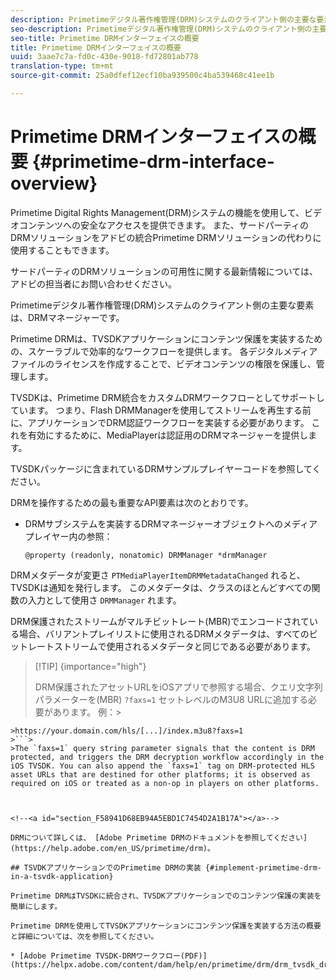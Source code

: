 ```yaml
---
description: Primetimeデジタル著作権管理(DRM)システムのクライアント側の主要な要素は、DRMマネージャーです。
seo-description: Primetimeデジタル著作権管理(DRM)システムのクライアント側の主要な要素は、DRMマネージャーです。
seo-title: Primetime DRMインターフェイスの概要
title: Primetime DRMインターフェイスの概要
uuid: 3aae7c7a-fd0c-430e-9018-fd72801ab778
translation-type: tm+mt
source-git-commit: 25a0dfef12ecf10ba939500c4ba539468c41ee1b

---
```



# Primetime DRMインターフェイスの概要 {#primetime-drm-interface-overview}

Primetime Digital Rights Management(DRM)システムの機能を使用して、ビデオコンテンツへの安全なアクセスを提供できます。 また、サードパーティのDRMソリューションをアドビの統合Primetime DRMソリューションの代わりに使用することもできます。

サードパーティのDRMソリューションの可用性に関する最新情報については、アドビの担当者にお問い合わせください。

Primetimeデジタル著作権管理(DRM)システムのクライアント側の主要な要素は、DRMマネージャーです。

<!--<a id="section_4DD54E085AB345FE9BE00865E56B28DB"></a>-->

Primetime DRMは、TVSDKアプリケーションにコンテンツ保護を実装するための、スケーラブルで効率的なワークフローを提供します。 各デジタルメディアファイルのライセンスを作成することで、ビデオコンテンツの権限を保護し、管理します。

TVSDKは、Primetime DRM統合をカスタムDRMワークフローとしてサポートしています。 つまり、Flash DRMManagerを使用してストリームを再生する前に、アプリケーションでDRM認証ワークフローを実装する必要があります。 これを有効にするために、MediaPlayerは認証用のDRMマネージャーを提供します。

TVSDKパッケージに含まれているDRMサンプルプレイヤーコードを参照してください。

DRMを操作するための最も重要なAPI要素は次のとおりです。

* DRMサブシステムを実装するDRMマネージャーオブジェクトへのメディアプレイヤー内の参照：

   ```
   @property (readonly, nonatomic) DRMManager *drmManager
   ```

<!--<a id="section_F986DB1EDD6F44CD8E57419CCA0921E8"></a>-->

DRMメタデータが変更さ `PTMediaPlayerItemDRMMetadataChanged` れると、TVSDKは通知を発行します。 このメタデータは、クラスのほとんどすべての関数の入力として使用さ `DRMManager` れます。

<!--<a id="section_223DCF63BAB6438792A85352A79044CC"></a>-->

DRM保護されたストリームがマルチビットレート(MBR)でエンコードされている場合、バリアントプレイリストに使用されるDRMメタデータは、すべてのビットレートストリームで使用されるメタデータと同じである必要があります。

>[!TIP] {importance=&quot;high&quot;}
>
>DRM保護されたアセットURLをiOSアプリで参照する場合、クエリ文字列パラメーターを(MBR) `?faxs=1` セットレベルのM3U8 URLに追加する必要があります。 例：>
>
```>
>https://your.domain.com/hls/[...]/index.m3u8?faxs=1
>```>
>The `faxs=1` query string parameter signals that the content is DRM protected, and triggers the DRM decryption workflow accordingly in the iOS TVSDK. You can also append the `faxs=1` tag on DRM-protected HLS asset URLs that are destined for other platforms; it is observed as required on iOS or treated as a non-op in players on other platforms.



<!--<a id="section_F58941D68EB94A5EBD1C7454D2A1B17A"></a>-->

DRMについて詳しくは、 [Adobe Primetime DRMのドキュメントを参照してください](https://help.adobe.com/en_US/primetime/drm)。

## TSVDKアプリケーションでのPrimetime DRMの実装 {#implement-primetime-drm-in-a-tsvdk-application}

Primetime DRMはTVSDKに統合され、TVSDKアプリケーションでのコンテンツ保護の実装を簡単にします。

Primetime DRMを使用してTVSDKアプリケーションにコンテンツ保護を実装する方法の概要と詳細については、次を参照してください。

* [Adobe Primetime TVSDK-DRMワークフロー(PDF)](https://helpx.adobe.com/content/dam/help/en/primetime/drm/drm_tvsdk_drm_workflow.pdf)